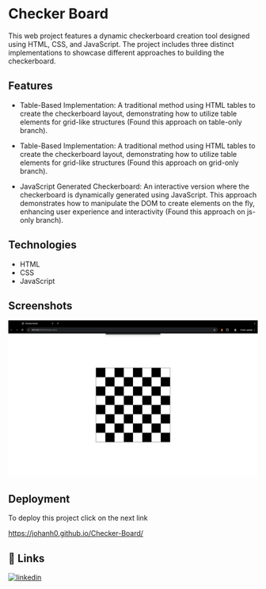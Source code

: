 # Checker Board

This web project features a dynamic checkerboard creation tool designed using HTML, CSS, and JavaScript. The project includes three distinct implementations to showcase different approaches to building the checkerboard.

## Features

- Table-Based Implementation: A traditional method using HTML tables to create the checkerboard layout, demonstrating how to utilize table elements for grid-like structures (Found this approach on table-only branch).

- Table-Based Implementation: A traditional method using HTML tables to create the checkerboard layout, demonstrating how to utilize table elements for grid-like structures (Found this approach on grid-only branch).

- JavaScript Generated Checkerboard: An interactive version where the checkerboard is dynamically generated using JavaScript. This approach demonstrates how to manipulate the DOM to create elements on the fly, enhancing user experience and interactivity (Found this approach on js-only branch).

## Technologies

- HTML
- CSS
- JavaScript

## Screenshots

![](./assets/screenShot.png)

## Deployment

To deploy this project click on the next link

https://johanh0.github.io/Checker-Board/

## 🔗 Links

[![linkedin](https://img.shields.io/badge/linkedin-0A66C2?style=for-the-badge&logo=linkedin&logoColor=white)](https://www.linkedin.com/in/johanh0/)
